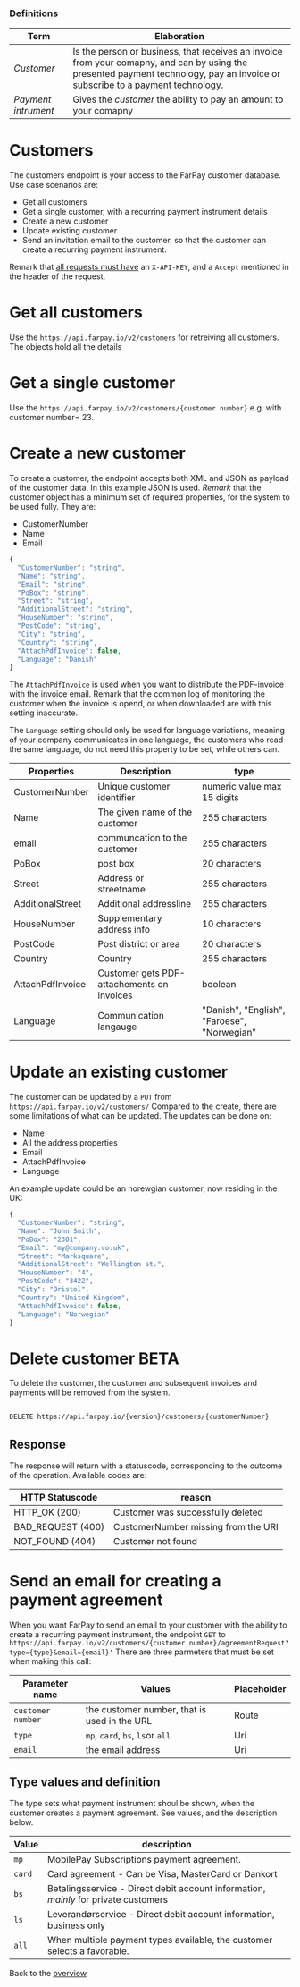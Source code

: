 ### Definitions

| Term                | Elaboration                                                                                                                                                                    |
|---------------------|--------------------------------------------------------------------------------------------------------------------------------------------------------------------------------|
| _Customer_          | Is the person or business, that receives an invoice from your comapny, and can by using the presented payment technology, pay an invoice or subscribe to a payment technology. |
| _Payment intrument_ | Gives the _customer_ the ability to pay an amount to your comapny                                                                                                              |

# Customers
The customers endpoint is your access to the FarPay customer database.
Use case scenarios are:
* Get all customers
* Get a single customer, with a recurring payment instrument details
* Create a new customer
* Update existing customer
* Send an invitation email to the customer, so that the customer can create a recurring payment instrument.

Remark that [all requests must have](../Common/Readme) an `X-API-KEY`, and a `Accept` mentioned in the header of the request.

# Get all customers
Use the `https://api.farpay.io/v2/customers` for retreiving all customers. The objects hold all the details

# Get a single customer
Use the `https://api.farpay.io/v2/customers/{customer number}` e.g. with customer number= 23.

# Create a new customer
To create a customer, the endpoint accepts both XML and JSON as payload of the customer data. In this example JSON is used.
*Remark* that the customer object has a minimum set of required properties, for the system to be used fully. 
They are:
* CustomerNumber
* Name
* Email

```javascript
{
  "CustomerNumber": "string",
  "Name": "string",
  "Email": "string",
  "PoBox": "string",
  "Street": "string",
  "AdditionalStreet": "string",
  "HouseNumber": "string",
  "PostCode": "string",
  "City": "string",
  "Country": "string",
  "AttachPdfInvoice": false,
  "Language": "Danish"
}
```

The `AttachPdfInvoice` is used when you want to distribute the PDF-invoice with the invoice email. Remark that the common log of
monitoring the customer when the invoice is opend, or when downloaded are with this setting inaccurate.

The `Language` setting should only be used for language variations, meaning of your company communicates in one language, the 
customers who read the same language, do not need this property to be set, while others can.

| Properties       | Description                                | type                                        |
|------------------|--------------------------------------------|---------------------------------------------|
| CustomerNumber   | Unique customer identifier                 | numeric value max 15 digits                 |
| Name             | The given name of the customer             | 255 characters                              |
| email            | communcation to the customer               | 255 characters                              |
| PoBox            | post box                                   | 20 characters                               |
| Street           | Address or streetname                      | 255 characters                              |
| AdditionalStreet | Additional addressline                     | 255 characters                              |
| HouseNumber      | Supplementary address info                 | 10 characters                               |
| PostCode         | Post district or area                      | 20 characters                               |
| Country          | Country                                    | 255 characters                              |
| AttachPdfInvoice | Customer gets PDF-attachements on invoices | boolean                                     |
| Language         | Communication langauge                     | "Danish", "English", "Faroese", "Norwegian" |

# Update an existing customer
The customer can be updated by a `PUT` from `https://api.farpay.io/v2/customers/`
Compared to the create, there are some limitations of what can be updated.
The updates can be done on:
* Name
* All the address properties
* Email
* AttachPdfInvoice
* Language

An example update could be an norewgian customer, now residing in the UK: 
```javascript
{
  "CustomerNumber": "string",
  "Name": "John Smith",
  "PoBox": "2301",
  "Email": "my@company.co.uk",
  "Street": "Marksquare",
  "AdditionalStreet": "Wellington st.",
  "HouseNumber": "4",
  "PostCode": "3422",
  "City": "Bristol",
  "Country": "United Kingdom",
  "AttachPdfInvoice": false,
  "Language": "Norwegian"
}
```

# Delete customer BETA
To delete the customer, the customer and subsequent invoices and payments will be removed from the system.

````cURL

DELETE https://api.farpay.io/{version}/customers/{customerNumber}

````

## Response
The response will return with a statuscode, corresponding to the outcome of the operation.
Available codes are:

| HTTP Statuscode   | reason                              |
|-------------------|-------------------------------------|
| HTTP_OK (200)     | Customer was successfully deleted   |
| BAD_REQUEST (400) | CustomerNumber missing from the URI |
| NOT_FOUND (404)   | Customer not found                  |





# Send an email for creating a payment agreement
When you want FarPay to send an email to your customer with the ability to create a recurring payment instrument, the
endpoint `GET` to `https://api.farpay.io/v2/customers/{customer number}/agreementRequest?type={type}&email={email}'`
There are three parmeters that must be set when making this call:

| Parameter name    | Values                                       | Placeholder |
|-------------------|----------------------------------------------|-------------|
| `customer number` | the customer number, that is used in the URL | Route       |
| `type`            | `mp`, `card`, `bs`, `ls`or `all`             | Uri         |
| `email`           | the email address                            | Uri         |

## Type values and definition

The type sets what payment instrument shoul be shown, when the customer creates a payment agreement. See values, and the description below.

| Value  | description                                                                         |
|--------|-------------------------------------------------------------------------------------|
| `mp`   | MobilePay Subscriptions payment agreement.                                          |
| `card` | Card agreement - Can be Visa, MasterCard or Dankort                                 |
| `bs`   | Betalingsservice - Direct debit account information, *mainly* for private customers |
| `ls`   | Leverandørservice - Direct debit account information, business only                 |
| `all`  | When multiple payment types available, the customer selects a favorable.            |

Back to the [overview](../Readme)

